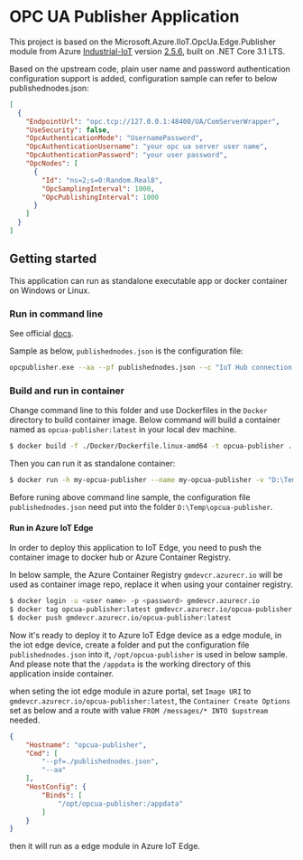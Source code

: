 # OPC UA Publisher Application

This project is based on the Microsoft.Azure.IIoT.OpcUa.Edge.Publisher module from Azure [Industrial-IoT](https://github.com/Azure/Industrial-IoT/) version [2.5.6](https://github.com/Azure/Industrial-IoT/releases/tag/2.5.6), built on .NET Core 3.1 LTS.

Based on the upstream code, plain user name and password authentication configuration support is added, configuration sample can refer to below publishednodes.json: 
```json
[
  {
    "EndpointUrl": "opc.tcp://127.0.0.1:48400/UA/ComServerWrapper",
    "UseSecurity": false,
    "OpcAuthenticationMode": "UsernamePassword",
    "OpcAuthenticationUsername": "your opc ua server user name",
    "OpcAuthenticationPassword": "your user password",
    "OpcNodes": [
      {
        "Id": "ns=2;s=0:Random.Real8",
        "OpcSamplingInterval": 1000,
        "OpcPublishingInterval": 1000
      }
    ]
  }
]
```

## Getting started

This application can run as standalone executable app or docker container on Windows or Linux.

### Run in command line
See official [docs](https://github.com/Azure/Industrial-IoT/blob/main/docs/modules/publisher-commandline.md#opc-publisher-command-line-arguments-for-version-25-and-below).

Sample as below, `publishednodes.json` is the configuration file:  
```bash
opcpublisher.exe --aa --pf publishednodes.json --c "IoT Hub connection string"
```

### Build and run in container
Change command line to this folder and use Dockerfiles in the `Docker` directory to build container image. Below command will build a container named as `opcua-publisher:latest` in your local dev machine.
```bash
$ docker build -f ./Docker/Dockerfile.linux-amd64 -t opcua-publisher .
```

Then you can run it as standalone container:  
```bash
$ docker run -h my-opcua-publisher --name my-opcua-publisher -v "D:\Temp\opcua-publisher:/appdata"  opcua-publisher:latest --aa --pf /appdata/publishednodes.json --c "IoT Hub connection string"
```
Before runing above command line sample, the configuration file `publishednodes.json` need put into the folder `D:\Temp\opcua-publisher`.

#### Run in Azure IoT Edge
In order to deploy this application to IoT Edge, you need to push the container image to docker hub or Azure Container Registry.

In below sample, the Azure Container Registry `gmdevcr.azurecr.io` will be used as container image repo, replace it when using your container registry.

```bash
$ docker login -u <user name> -p <password> gmdevcr.azurecr.io
$ docker tag opcua-publisher:latest gmdevcr.azurecr.io/opcua-publisher:latest
$ docker push gmdevcr.azurecr.io/opcua-publisher:latest
```

Now it's ready to deploy it to Azure IoT Edge device as a edge module, in the iot edge device, create a folder and put the configuration file `publishednodes.json` into it, `/opt/opcua-publisher` is used in below sample. And please note that the `/appdata` is the working directory of this application inside container.

when seting the iot edge module in azure portal, set `Image URI` to `gmdevcr.azurecr.io/opcua-publisher:latest`, the `Container Create Options` set as below and a route with value `FROM /messages/* INTO $upstream` needed.
```json
{
    "Hostname": "opcua-publisher",
    "Cmd": [
        "--pf=./publishednodes.json",
        "--aa"
    ],
    "HostConfig": {
        "Binds": [
            "/opt/opcua-publisher:/appdata"
        ]
    }
}
```

then it will run as a edge module in Azure IoT Edge.

